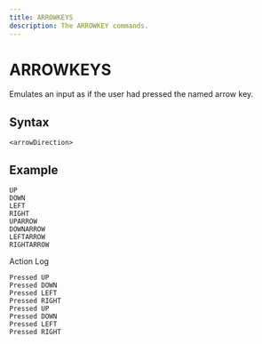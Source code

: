```yaml
---
title: ARROWKEYS
description: The ARROWKEY commands.
---
```


# ARROWKEYS
Emulates an input as if the user had pressed the named arrow key.

## Syntax
```
<arrowDirection>
```

## Example
```
UP
DOWN
LEFT
RIGHT
UPARROW
DOWNARROW
LEFTARROW
RIGHTARROW
```

Action Log
```
Pressed UP
Pressed DOWN
Pressed LEFT
Pressed RIGHT
Pressed UP
Pressed DOWN
Pressed LEFT
Pressed RIGHT
```